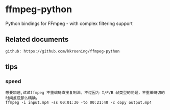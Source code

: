 # ffmpeg-python

Python bindings for FFmpeg - with complex filtering support

## Related documents

    github: https://github.com/kkroening/ffmpeg-python

## tips

### speed

    想要加速,试试ffmpeg 不重编码直接复制流。不过因为 I/P/B 帧类型的问题，不重编码切的时间点没那么精确。
    ffmpeg -i input.mp4 -ss 00:01:30 -to 00:21:40 -c copy output.mp4
